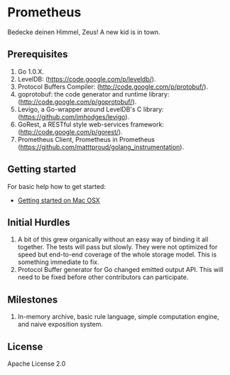 # Prometheus

Bedecke deinen Himmel, Zeus!  A new kid is in town.


## Prerequisites

  1. Go 1.0.X.
  2. LevelDB: (https://code.google.com/p/leveldb/).
  3. Protocol Buffers Compiler: (http://code.google.com/p/protobuf/).
  4. goprotobuf: the code generator and runtime library: (http://code.google.com/p/goprotobuf/).
  5. Levigo, a Go-wrapper around LevelDB's C library: (https://github.com/jmhodges/levigo).
  6. GoRest, a RESTful style web-services framework: (http://code.google.com/p/gorest/).
  7. Prometheus Client, Prometheus in Prometheus (https://github.com/matttproud/golang_instrumentation).

## Getting started

For basic help how to get started:

  * [Getting started on Mac OSX](guides/getting-started-osx.md)


## Initial Hurdles

  1. A bit of this grew organically without an easy way of binding it all together.  The tests will pass but slowly.  They were not optimized for speed but end-to-end coverage of the whole storage model.  This is something immediate to fix.
  2. Protocol Buffer generator for Go changed emitted output API.  This will need to be fixed before other contributors can participate.


## Milestones

  1. In-memory archive, basic rule language, simple computation engine, and naive exposition system.


## License

Apache License 2.0

